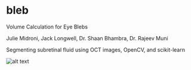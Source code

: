 # bleb
Volume Calculation for Eye Blebs

Julie Midroni, Jack Longwell, Dr. Shaan Bhambra, Dr. Rajeev Muni

Segmenting subretinal fluid using OCT images, OpenCV, and scikit-learn


![alt text](https://github.com/jui434/SBSA/blob/main/movie.gif "raw and annotated scans")

